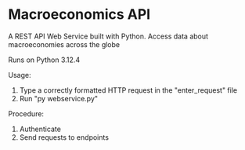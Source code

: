 # Macroeconomics API

A REST API Web Service built with Python. Access data about macroeconomies across the globe

Runs on Python 3.12.4

Usage: 
1. Type a correctly formatted HTTP request in the "enter_request" file
2. Run "py webservice.py"

Procedure:
1. Authenticate
2. Send requests to endpoints
